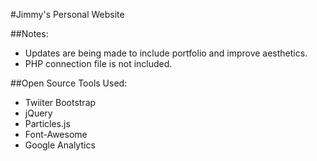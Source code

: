 #Jimmy's Personal Website

##Notes:
* Updates are being made to include portfolio and improve aesthetics.
* PHP connection file is not included.

##Open Source Tools Used:
* Twiiter Bootstrap
* jQuery
* Particles.js
* Font-Awesome
* Google Analytics
